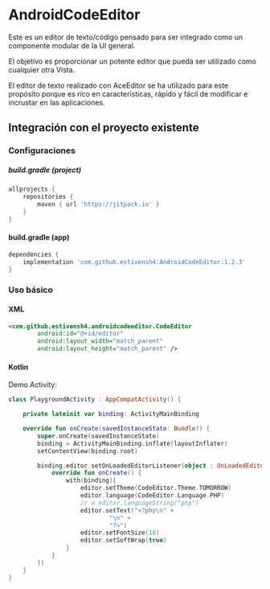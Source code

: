 # AndroidCodeEditor
Este es un editor de texto/código pensado para ser integrado como un componente modular de la UI general. 

El objetivo es proporcionar un potente editor que pueda ser utilizado como cualquier otra Vista. 

El editor de texto realizado con AceEditor se ha utilizado para este propósito porque es rico en características, rápido y fácil de modificar e incrustar en las aplicaciones. 

Integración con el proyecto existente 
---

### Configuraciones

##### build.gradle (project)
```groovy
allprojects {
    repositories {
        maven { url 'https://jitpack.io' }
    }
}
```

#### build.gradle (app)
```groovy
dependencies {
    implementation 'com.github.estivensh4:AndroidCodeEditor:1.2.3'
}
```

### Uso básico
#### XML
```xml
<com.github.estivensh4.androidcodeeditor.CodeEditor
        android:id="@+id/editor"
        android:layout_width="match_parent"
        android:layout_height="match_parent" />
```

#### Kotlin
Demo Activity:
```kotlin
class PlaygroundActivity : AppCompatActivity() {

    private lateinit var binding: ActivityMainBinding

    override fun onCreate(savedInstanceState: Bundle?) {
        super.onCreate(savedInstanceState)
        binding = ActivityMainBinding.inflate(layoutInflater)
        setContentView(binding.root)

        binding.editor.setOnLoadedEditorListener(object : OnLoadedEditorListener {
            override fun onCreate() {
                with(binding){
                    editor.setTheme(CodeEditor.Theme.TOMORROW)
                    editor.language(CodeEditor.Language.PHP)
                    // o editor.languageString("php")
                    editor.setText("<?php\n" +
                            "\n" +
                            "?>")
                    editor.setFontSize(18)
                    editor.setSoftWrap(true)
                }
            }
        })
    }
}
```
